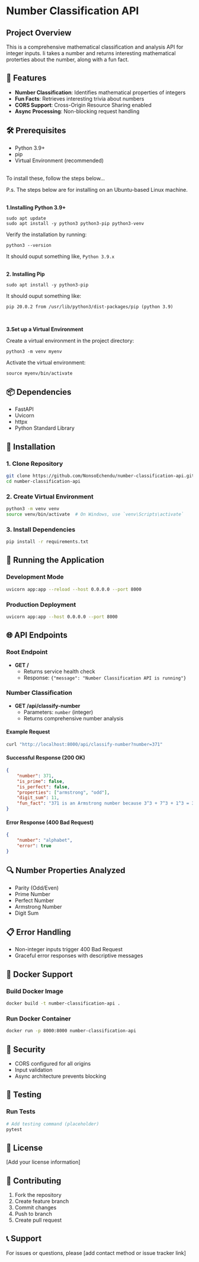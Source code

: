 # Number Classification API

## Project Overview

This is a comprehensive mathematical classification and analysis API for integer inputs. Ii takes a number and returns interesting mathematical proterties about the number, along with a fun fact.

## 🚀 Features

- **Number Classification**: Identifies mathematical properties of integers
- **Fun Facts**: Retrieves interesting trivia about numbers
- **CORS Support**: Cross-Origin Resource Sharing enabled
- **Async Processing**: Non-blocking request handling

## 🛠 Prerequisites

- Python 3.9+
- pip
- Virtual Environment (recommended)

<br>To install these, follow the steps below...

P.s. The steps below are for installing on an Ubuntu-based Linux machine. <br><br>

**1\.Installing Python 3.9+**

```
sudo apt update
sudo apt install -y python3 python3-pip python3-venv
```

Verify the installation by running:

```
python3 --version
```

It should ouput something like, `Python 3.9.x` <br><br>

**2\. Installing Pip**

```
sudo apt install -y python3-pip
```

It should ouput something like:

```
pip 20.0.2 from /usr/lib/python3/dist-packages/pip (python 3.9)
``` 

<br>

**3\.Set up a Virtual Environment**

Create a virtual environment in the project directory:

```
python3 -m venv myenv
```

Activate the virtual environment:

```
source myenv/bin/activate
```

## 📦 Dependencies

- FastAPI
- Uvicorn
- httpx
- Python Standard Library

## 🔧 Installation

### 1. Clone Repository
```bash
git clone https://github.com/NonsoEchendu/number-classification-api.git
cd number-classification-api
```

### 2. Create Virtual Environment
```bash
python3 -m venv venv
source venv/bin/activate  # On Windows, use `venv\Scripts\activate`
```

### 3. Install Dependencies
```bash
pip install -r requirements.txt
```

## 🚀 Running the Application

### Development Mode
```bash
uvicorn app:app --reload --host 0.0.0.0 --port 8000
```

### Production Deployment
```bash
uvicorn app:app --host 0.0.0.0 --port 8000
```

## 🌐 API Endpoints

### Root Endpoint
- **GET /** 
  - Returns service health check
  - Response: `{"message": "Number Classification API is running"}`

### Number Classification
- **GET /api/classify-number**
  - Parameters: `number` (integer)
  - Returns comprehensive number analysis

#### Example Request
```bash
curl "http://localhost:8000/api/classify-number?number=371"
```

#### Successful Response (200 OK)
```json
{
    "number": 371,
    "is_prime": false,
    "is_perfect": false,
    "properties": ["armstrong", "odd"],
    "digit_sum": 11,
    "fun_fact": "371 is an Armstrong number because 3^3 + 7^3 + 1^3 = 371"
}
```

#### Error Response (400 Bad Request)
```json
{
    "number": "alphabet",
    "error": true
}
```

## 🔍 Number Properties Analyzed

- Parity (Odd/Even)
- Prime Number
- Perfect Number
- Armstrong Number
- Digit Sum

## 📋 Error Handling

- Non-integer inputs trigger 400 Bad Request
- Graceful error responses with descriptive messages

## 🐳 Docker Support

### Build Docker Image
```bash
docker build -t number-classification-api .
```

### Run Docker Container
```bash
docker run -p 8000:8000 number-classification-api
```

## 🔐 Security

- CORS configured for all origins
- Input validation
- Async architecture prevents blocking

## 🧪 Testing

### Run Tests
```bash
# Add testing command (placeholder)
pytest
```

## 📝 License

[Add your license information]

## 🤝 Contributing

1. Fork the repository
2. Create feature branch
3. Commit changes
4. Push to branch
5. Create pull request

## 📞 Support

For issues or questions, please [add contact method or issue tracker link]